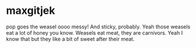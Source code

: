 # maxgitjek
pop goes the weasel
oooo messy! And sticky, probably. Yeah those weasels eat a lot of honey you know. Weasels eat meat, they are carnivors. Yeah I know that but they like a bit of sweet after their meat.
